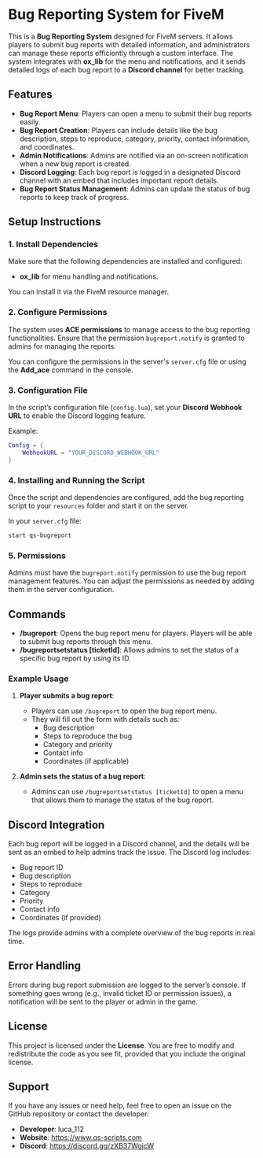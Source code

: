 
# Bug Reporting System for FiveM

This is a **Bug Reporting System** designed for FiveM servers. It allows players to submit bug reports with detailed information, and administrators can manage these reports efficiently through a custom interface. The system integrates with **ox_lib** for the menu and notifications, and it sends detailed logs of each bug report to a **Discord channel** for better tracking.

## Features

- **Bug Report Menu**: Players can open a menu to submit their bug reports easily.
- **Bug Report Creation**: Players can include details like the bug description, steps to reproduce, category, priority, contact information, and coordinates.
- **Admin Notifications**: Admins are notified via an on-screen notification when a new bug report is created.
- **Discord Logging**: Each bug report is logged in a designated Discord channel with an embed that includes important report details.
- **Bug Report Status Management**: Admins can update the status of bug reports to keep track of progress.

## Setup Instructions

### 1. Install Dependencies

Make sure that the following dependencies are installed and configured:

- **ox_lib** for menu handling and notifications.
  
You can install it via the FiveM resource manager.

### 2. Configure Permissions

The system uses **ACE permissions** to manage access to the bug reporting functionalities. Ensure that the permission `bugreport.notify` is granted to admins for managing the reports.

You can configure the permissions in the server's `server.cfg` file or using the **Add_ace** command in the console.

### 3. Configuration File

In the script’s configuration file (`config.lua`), set your **Discord Webhook URL** to enable the Discord logging feature.

Example:

```lua
Config = {
    WebhookURL = "YOUR_DISCORD_WEBHOOK_URL"
}
```

### 4. Installing and Running the Script

Once the script and dependencies are configured, add the bug reporting script to your `resources` folder and start it on the server.

In your `server.cfg` file:

```bash
start qs-bugreport
```

### 5. Permissions

Admins must have the `bugreport.notify` permission to use the bug report management features. You can adjust the permissions as needed by adding them in the server configuration.

## Commands

- **/bugreport**: Opens the bug report menu for players. Players will be able to submit bug reports through this menu.
- **/bugreportsetstatus [ticketId]**: Allows admins to set the status of a specific bug report by using its ID.

### Example Usage

1. **Player submits a bug report**:
   - Players can use `/bugreport` to open the bug report menu.
   - They will fill out the form with details such as:
     - Bug description
     - Steps to reproduce the bug
     - Category and priority
     - Contact info
     - Coordinates (if applicable)

2. **Admin sets the status of a bug report**:
   - Admins can use `/bugreportsetstatus [ticketId]` to open a menu that allows them to manage the status of the bug report.

## Discord Integration

Each bug report will be logged in a Discord channel, and the details will be sent as an embed to help admins track the issue. The Discord log includes:

- Bug report ID
- Bug description
- Steps to reproduce
- Category
- Priority
- Contact info
- Coordinates (if provided)

The logs provide admins with a complete overview of the bug reports in real time.

## Error Handling

Errors during bug report submission are logged to the server’s console. If something goes wrong (e.g., invalid ticket ID or permission issues), a notification will be sent to the player or admin in the game.

## License

This project is licensed under the **License**. You are free to modify and redistribute the code as you see fit, provided that you include the original license.

## Support

If you have any issues or need help, feel free to open an issue on the GitHub repository or contact the developer:

- **Developer**: luca_112
- **Website**: https://www.qs-scripts.com
- **Discord**: https://discord.gg/zXB37WgjcW

